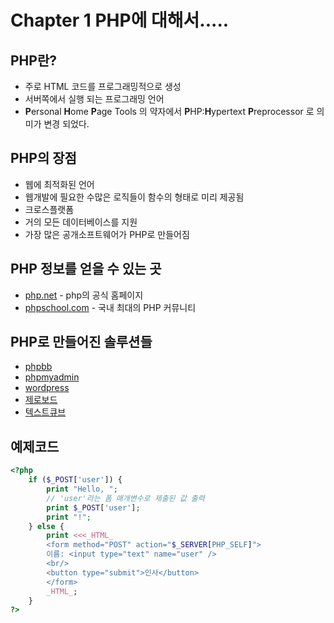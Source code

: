# Chapter 1 PHP에 대해서.....

## PHP란?

- 주로 HTML 코드를 프로그래밍적으로 생성
- 서버쪽에서 실행 되는 프로그래밍 언어
- **P**ersonal **H**ome **P**age Tools 의 약자에서 **P**HP:**H**ypertext **P**reprocessor 로 의미가 변경 되었다.

## **PHP의 장점**

- 웹에 최적화된 언어
- 웹개발에 필요한 수많은 로직들이 함수의 형태로 미리 제공됨
- 크로스플랫폼
- 거의 모든 데이터베이스를 지원
- 가장 많은 공개소프트웨어가 PHP로 만들어짐

## **PHP 정보를 얻을 수 있는 곳**

- [php.net](http://php.net/) - php의 공식 홈페이지
- [phpschool.com](http://phpschool.com/) - 국내 최대의 PHP 커뮤니티

## **PHP로 만들어진 솔루션들**

- [phpbb](http://www.phpbb.com/)
- [phpmyadmin](http://www.phpmyadmin.net/home_page/index.php)
- [wordpress](http://wordpress.com/)
- [제로보드](http://www.xpressengine.com/)
- [텍스트큐브](http://www.textcube.org/)

## 예제코드

```php
<?php
    if ($_POST['user']) {
        print "Hello, ";
        // 'user'라는 폼 매개변수로 제출된 값 출력
        print $_POST['user'];
        print "!";
    } else {
        print <<<_HTML_
        <form method="POST" action="$_SERVER[PHP_SELF]">
        이름: <input type="text" name="user" />
        <br/>
        <button type="submit">인사</button>
        </form>
        _HTML_;
    }
?>
```